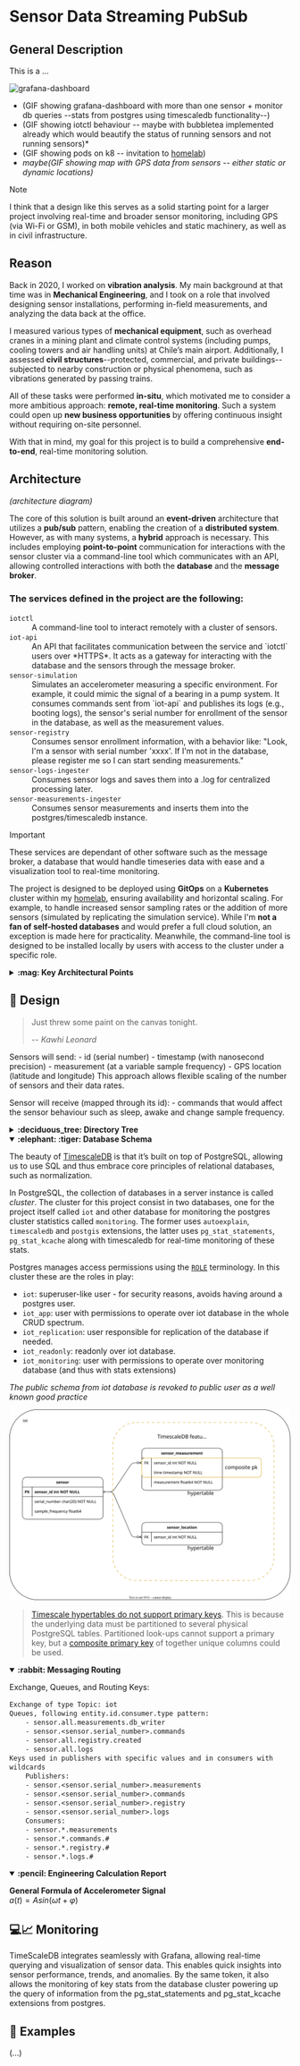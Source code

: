 # Sensor Data Streaming PubSub

## General Description

This is a ...

![grafana-dashboard](./assets/grafana-dashboard.gif)
* (GIF showing grafana-dashboard with more than one sensor + monitor db queries --stats from postgres using timescaledb functionality--)
* (GIF showing iotctl behaviour -- maybe with bubbletea implemented already which would beautify the status of running sensors and not running sensors)*
* (GIF showing pods on k8 -- invitation to [homelab](https://github.com/iferdel/homelab))
* *maybe(GIF showing map with GPS data from sensors -- either static or dynamic locations)*

> [!NOTE]
> I think that a design like this serves as a solid starting point for a larger project involving real-time and broader sensor monitoring, including GPS (via Wi-Fi or GSM), in both mobile vehicles and static machinery, as well as in civil infrastructure.

## Reason
Back in 2020, I worked on **vibration analysis**. My main background at that time was in **Mechanical Engineering**, and I took on a role that involved designing sensor installations, performing in-field measurements, and analyzing the data back at the office. 

I measured various types of **mechanical equipment**, such as overhead cranes in a mining plant and climate control systems (including pumps, cooling towers and air handling units) at Chile’s main airport. Additionally, I assessed **civil structures**--protected, commercial, and private buildings--subjected to nearby construction or physical phenomena, such as vibrations generated by passing trains.

All of these tasks were performed **in-situ**, which motivated me to consider a more ambitious approach: **remote, real-time monitoring**. Such a system could open up **new business opportunities** by offering continuous insight without requiring on-site personnel.

With that in mind, my goal for this project is to build a comprehensive **end-to-end**, real-time monitoring solution.


## Architecture
*(architecture diagram)*

The core of this solution is built around an **event-driven** architecture that utilizes a **pub/sub** pattern, enabling the creation of a **distributed system**. However, as with many systems, a **hybrid** approach is necessary. This includes employing **point-to-point** communication for interactions with the sensor cluster via a command-line tool which communicates with an API, allowing controlled interactions with both the **database** and the **message broker**.

### The services defined in the project are the following:
<dl>
  <dt><code>iotctl</code></dt>
  <dd>A command-line tool to interact remotely with a cluster of sensors.</dd>
  <dt><code>iot-api</code></dt>
  <dd>An API that facilitates communication between the service and `iotctl` users over *HTTPS*. It acts as a gateway for interacting with the database and the sensors through the message broker.</dd>
  <dt><code>sensor-simulation</code></dt>
  <dd>Simulates an accelerometer measuring a specific environment. For example, it could mimic the signal of a bearing in a pump system. It consumes commands sent from `iot-api` and publishes its logs (e.g., booting logs), the sensor's serial number for enrollment of the sensor in the database, as well as the measurement values.</dd>
  <dt><code>sensor-registry</code></dt>
  <dd>Consumes sensor enrollment information,  with a behavior like: "Look, I'm a sensor with serial number 'xxxx'. If I'm not in the database, please register me so I can start sending measurements."</dd>
  <dt><code>sensor-logs-ingester</code></dt>
  <dd>Consumes sensor logs and saves them into a .log for centralized processing later.</dd>
  <dt><code>sensor-measurements-ingester</code></dt>
  <dd>Consumes sensor measurements and inserts them into the postgres/timescaledb instance.</dd>
</dl>

> [!IMPORTANT]
> These services are dependant of other software such as the message broker, a database that would handle timeseries data with ease and a visualization tool to real-time monitoring.

The project is designed to be deployed using **GitOps** on a **Kubernetes** cluster within my [homelab](https://github.com/iferdel/homelab), ensuring availability and horizontal scaling. For example, to handle increased sensor sampling rates or the addition of more sensors (simulated by replicating the simulation service). While I'm **not a fan of self-hosted databases** and would prefer a full cloud solution, an exception is made here for practicality. Meanwhile, the command-line tool is designed to be installed locally by users with access to the cluster under a specific role.

<details>
<summary><strong>:mag: Key Architectural Points</strong></summary>

- **Data Transfer**: The solution is intended to use Protobuf as a data serialization format to match real scenarios with embedded C or C++. However, for the initial setup (POC), the Go encoding/gob serializer is in use to ease development.
- **Infrastructure**: This project integrates with my [homelab](https://github.com/iferdel/homelab), which simulates a cloud-like environment on bare metal using TalosOS and GitOps with FluxCD. The only service that's out from the cluster is the command line tool which is intended to be used within a remote machine that needs to authenticate in order to interact with the sensor cluster.
- **CI/CD**: For CI/CD, I’m using a private Jenkins server and Docker Hub for image storage, while the GitHub repository hosts the source code. The whole CD would be handled with FluxCD.
- **Secrets**: I’m using Azure Key Vault for secrets in the homelab. 
- **Database**: The solution uses PostgreSQL with [TimeScaleDB](https://www.timescale.com/), an extension optimized for time-series data. In a real scenario, the paid cloud tier would be in use, but for this project I’m storaging everything on bare metal, integrated with CloudNativePG and OpenEBS + Mayastor for storage. Ephemeral and with data retention policy.
- **Data Management**: TimeScaleDB’s policies handle data expiration and compression, preventing storage overflow and improving performance.
- **Visualization**: Grafana is used for near real-time dashboards, leveraging its querying capabilities to visualize time-series data stored as well as stats from the database itself by means of wrapping the stats from pg_stat_statements and pg_stat_kcache with postgres CTEs and procedures.
- **Alarms**: *...*  
- **Communication Protocols**:
    - *Sensor communication uses MQTT with streaming queues.*
    - *Inter-service communication uses AMQP with RabbitMQ, employing quorum queues.*
    - *Alarm service communication uses gRPC for low-latency communication with the machine where the sensor to affect behaviour*

*Disclaimer: one could conclude that a hybrid architecture for critical low-latency control would also be quite handy. In that case, one would expect using gRPC as the way to communicate between a service that would send direct commands to change behaviour (in a reactive way) not the sensor but to the machine or whatever is behind.*

</details>

## :art: Design 

> Just threw some paint on the canvas tonight.
>
> -- <cite><i>Kawhi Leonard</i></cite>

Sensors will send:
    - id (serial number)
    - timestamp (with nanosecond precision)
    - measurement (at a variable sample frequency)
    - GPS location (latitude and longitude)
This approach allows flexible scaling of the number of sensors and their data rates.

Sensor will receive (mapped through its id):
    - commands that would affect the sensor behaviour such as sleep, awake and change sample frequency.

<details>
<summary><strong>:deciduous_tree: Directory Tree</strong></summary>

*I like the structure that became manifest while developing the project. That's why I'm attaching the filetree since it reads nicely.*
```
.
├── LICENSE
├── README.md
├── assets
│   └── grafana-dashboard.gif
├── cmd
│   ├── iotctl
│   │   ├── Dockerfile
│   │   ├── cmd
│   │   │   ├── awake.go
│   │   │   ├── changesamplefrequency.go
│   │   │   ├── delete.go
│   │   │   ├── root.go
│   │   │   ├── sensorstatus.go
│   │   │   └── sleep.go
│   │   └── main.go
│   ├── sensor-logs-ingester
│   │   ├── Dockerfile
│   │   ├── handlers.go
│   │   └── main.go
│   ├── sensor-measurements-ingester
│   │   ├── Dockerfile
│   │   ├── handlers.go
│   │   └── main.go
│   ├── sensor-registry
│   │   ├── Dockerfile
│   │   ├── handlers.go
│   │   └── main.go
│   └── sensor-simulation
│       ├── Dockerfile
│       ├── handlers.go
│       └── main.go
├── compose.yaml
├── dependencies
│   ├── grafana
│   │   ├── README.md
│   │   ├── grafana.ini
│   │   └── provisioning
│   │       ├── dashboards
│   │       │   ├── iot.json
│   │       │   ├── iot.yaml
│   │       │   └── queries.sql
│   │       └── datasources
│   │           └── datasources.yaml
│   ├── rabbitmq
│   │   ├── Dockerfile
│   │   ├── definitions.json
│   │   └── rabbitmq.conf
│   └── timescaledb
│       ├── Dockerfile
│       ├── init.sh
│       └── postgresql.conf
├── go.mod
├── go.sum
├── ideas.md
├── internal
│   ├── pubsub
│   │   ├── consume.go
│   │   └── publish.go
│   ├── routing
│   │   ├── models.go
│   │   └── routing.go
│   ├── sensorlogic
│   │   ├── awake.go
│   │   ├── changesamplefrequency.go
│   │   ├── sensor.go
│   │   ├── sensorlogs.go
│   │   ├── sensormeasurements.go
│   │   ├── sensorsignal.go
│   │   └── sleep.go
│   └── storage
│       ├── README.md
│       ├── db.go
│       ├── logs.go
│       ├── measurements.go
│       ├── models.go
│       └── sensors.go
└── utils
    └── wait-for-services.sh
```

</details>

<details open>
<summary><strong>:elephant: :tiger: Database Schema</strong></summary>

The beauty of [TimescaleDB](https://www.timescale.com/) is that it’s built on top of PostgreSQL, allowing us to use SQL and thus embrace core principles of relational databases, such as normalization.

In PostgreSQL, the collection of databases in a server instance is called *cluster*. The cluster for this project consist in two databases, one for the project itself called `iot` and other database for monitoring the postgres cluster statistics called `monitoring`. The former uses `autoexplain`, `timescaledb` and `postgis` extensions, the latter uses `pg_stat_statements`, `pg_stat_kcache` along with timescaledb for real-time monitoring of these stats.

Postgres manages access permissions using the [`ROLE`](https://www.postgresql.org/docs/current/user-manag.html) terminology. In this cluster these are the roles in play:
- `iot`: superuser-like user - for security reasons, avoids having around a postgres user.
- `iot_app`: user with permissions to operate over iot database in the whole CRUD spectrum.
- `iot_replication`: user responsible for replication of the database if needed.
- `iot_readonly`: readonly over iot database.
- `iot_monitoring`: user with permissions to operate over monitoring database (and thus with stats extensions)

*The public schema from iot database is revoked to public user as a well known good practice*


![iot-db-erd](./assets/db-iot-erd.drawio.svg)


> [Timescale hypertables do not support primary keys](https://stackoverflow.com/a/77463051). This is because the underlying data must be partitioned to several physical PostgreSQL tables. Partitioned look-ups cannot support a primary key, but a [composite primary key](https://docs.timescale.com/use-timescale/latest/schema-management/about-constraints/#about-constraints) of together unique columns could be used.

</details>

<details open>
<summary><strong>:rabbit: Messaging Routing</strong></summary>

Exchange, Queues, and Routing Keys:

    Exchange of type Topic: iot
    Queues, following entity.id.consumer.type pattern:
        - sensor.all.measurements.db_writer
        - sensor.<sensor.serial_number>.commands               
        - sensor.all.registry.created      
        - sensor.all.logs
    Keys used in publishers with specific values and in consumers with wildcards
        Publishers:
        - sensor.<sensor.serial_number>.measurements
        - sensor.<sensor.serial_number>.commands
        - sensor.<sensor.serial_number>.registry
        - sensor.<sensor.serial_number>.logs
        Consumers:
        - sensor.*.measurements
        - sensor.*.commands.#
        - sensor.*.registry.#
        - sensor.*.logs.#

</summary>

<details open>
<summary><strong>:pencil: Engineering Calculation Report</strong></summary>

**General Formula of Accelerometer Signal**\
$`a(t) = A sin(ωt + φ)`$

</summary>

## :computer::chart_with_upwards_trend: Monitoring
TimeScaleDB integrates seamlessly with Grafana, allowing real-time querying and visualization of sensor data. This enables quick insights into sensor performance, trends, and anomalies. By the same token, it also allows the monitoring of key stats from the database cluster powering up the query of information from the pg_stat_statements and pg_stat_kcache extensions from postgres.

## :cherries: Examples 
(...)

